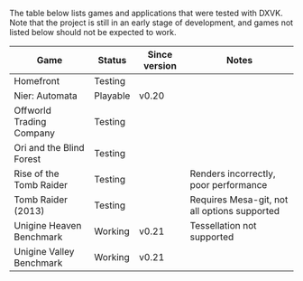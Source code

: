 The table below lists games and applications that were tested with DXVK. Note that the project is still in an early stage of development, and games not listed below should not be expected to work.

| Game                       | Status   | Since version | Notes                                        |
|----------------------------|----------|---------------|----------------------------------------------|
| Homefront                  | Testing  |               |                                              |
| Nier: Automata             | Playable | v0.20         |                                              |
| Offworld Trading Company   | Testing  |               |                                              |
| Ori and the Blind Forest   | Testing  |               |                                              |
| Rise of the Tomb Raider    | Testing  |               | Renders incorrectly, poor performance        |
| Tomb Raider (2013)         | Testing  |               | Requires Mesa-git, not all options supported |
| Unigine Heaven Benchmark   | Working  | v0.21         | Tessellation not supported                   |
| Unigine Valley Benchmark   | Working  | v0.21         |                                              |
